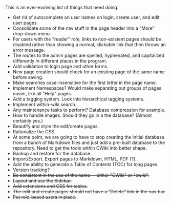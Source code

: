 This is an ever-evolving list of things that need doing.

* Get rid of autocomplete on user names on login, create user, and edit user pages.
* Consolidate some of the nav stuff in the page header into a "More" drop-down menu.
*  For users with the "reader" role, links to non-existent pages should be disabled rather than showing a normal, clickable link that then throws an error message.
* The routes to the admin pages are spelled, hyphenated, and capitalized differently in different places in the program.
* Add validation to login page and other forms.
* New page creation should check for an existing page of the same name before saving.
* Make searches case-insensitive for the first letter in the page name.
* Implement Namespaces? Would make separating out groups of pages easier, like all "Help" pages.
* Add a tagging system. Look into hierarchical tagging systems.
* Implement within-wiki search.
* Any maintenance tasks to perform? Database compression for example.
* How to handle images. Should they go in a the database? (Almost certainly yes.)
* Beautify and style the edit/create pages.
* Rationalize the CSS
* At some point, we are going to have to stop creating the initial database from a bunch of Markdown files and just add a pre-built database to the repository. Need to get the tools within CWiki into better shape.
* Backup and restore for the database.
* Import/Export. Export pages to Markdown, HTML, PDF (?).
* Add the ability to generate a Table of Contents (TOC) for long pages.
* Version tracking?
* ~~Be consistent in the use of the name -- either "CWiki" or "cwiki".~~
* ~~Layout and use the Sidebar.~~
* ~~Add extensions and CSS for tables.~~
* ~~The edit and create pages should not have a "Delete" link in the nav bar.~~
* ~~Put role-based users in place.~~

